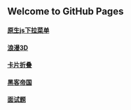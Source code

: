 ## Welcome to GitHub Pages

#### [原生js下拉菜单](https://z826526354.github.io/myselfdemo/原生js下拉菜单/index.html)

#### [浪漫3D](https://z826526354.github.io/myselfdemo/浪漫3d/3D心.html)

#### [卡片折叠](https://z826526354.github.io/myselfdemo/卡片折叠/demo.html)

#### [黑客帝国](https://z826526354.github.io/myselfdemo/黑客帝国/黑客帝国.html)

#### [面试题](https://z826526354.github.io/myselfdemo/面试题/面试题.md)

